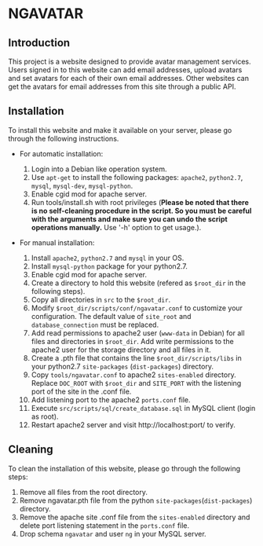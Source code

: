 # NGAVATAR

## Introduction
This project is a website designed to provide avatar management services. Users signed in to this website can add email addresses, upload avatars and set avatars for each of their own email addresses. Other websites can get the avatars for email addresses from this site through a public API.

## Installation
To install this website and make it available on your server, please go through the following instructions.  

- For automatic installation:
    1. Login into a Debian like operation system.
    2. Use `apt-get` to install the following packages: `apache2`, `python2.7`, `mysql`, `mysql-dev`, `mysql-python`.
    3. Enable cgid mod for apache server.
    4. Run tools/install.sh with root privileges (**Please be noted that there is no self-cleaning procedure in the script. So you must be careful with the arguments and make sure you can undo the script operations manually.** Use '-h' option to get usage.).

- For manual installation:
    1. Install `apache2`, `python2.7` and `mysql` in your OS.
    2. Install `mysql-python` package for your python2.7.
    3. Enable cgid mod for apache server.
    4. Create a directory to hold this website (refered as `$root_dir` in the following steps).
    5. Copy all directories in `src` to the `$root_dir`.
    6. Modify `$root_dir/scripts/conf/ngavatar.conf` to customize your configuration. The default value of `site_root` and `database_connection` must be replaced.
    7. Add read permissions to apache2 user (`www-data` in Debian) for all files and directories in `$root_dir`. Add write permissions to the apache2 user for the storage directory and all files in it.
    8. Create a .pth file that contains the line `$root_dir/scripts/libs` in your python2.7 `site-packages` (`dist-packages`) directory.
    9. Copy `tools/ngavatar.conf` to apache2 `sites-enabled` directory. Replace `DOC_ROOT` with `$root_dir` and `SITE_PORT` with the listening port of the site in the .conf file.
    10. Add listening port to the apache2 `ports.conf` file.
    11. Execute `src/scripts/sql/create_database.sql` in MySQL client (login as root).
    12. Restart apache2 server and visit http://localhost:port/ to verify.

## Cleaning
To clean the installation of this website, please go through the following steps:

1. Remove all files from the root directory.
2. Remove ngavatar.pth file from the python `site-packages`(`dist-packages`) directory.
3. Remove the apache site .conf file from the `sites-enabled` directory and delete port listening statement in the `ports.conf` file.
4. Drop schema `ngavatar` and user `ng` in your MySQL server.
